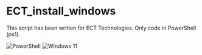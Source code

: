 # ECT_install_windows
This script has been written for ECT Technologies.
Only code in PowerShell (ps1).

![PowerShell](https://img.shields.io/badge/PowerShell-%235391FE.svg?style=for-the-badge&logo=powershell&logoColor=white)
![Windows 11](https://img.shields.io/badge/Windows%2011-%230079d5.svg?style=for-the-badge&logo=Windows%2011&logoColor=white)
